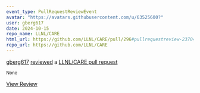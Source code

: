 ```yaml
---
event_type: PullRequestReviewEvent
avatar: "https://avatars.githubusercontent.com/u/63525600?"
user: gberg617
date: 2024-10-15
repo_name: LLNL/CARE
html_url: https://github.com/LLNL/CARE/pull/296#pullrequestreview-2370491567
repo_url: https://github.com/LLNL/CARE
---
```


<a href='https://github.com/gberg617' target='_blank'>gberg617</a> <a href='https://github.com/LLNL/CARE/pull/296#pullrequestreview-2370491567' target='_blank'>reviewed</a> a <a href='https://github.com/LLNL/CARE/pull/296' target='_blank'>LLNL/CARE pull request</a>

<small>None</small>

<a href='https://github.com/LLNL/CARE/pull/296#pullrequestreview-2370491567' target='_blank'>View Review</a>